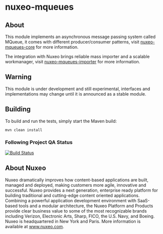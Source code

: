 nuxeo-mqueues
===========================

## About

  This module implements an asynchronous message passing system called MQueue,
  it comes with different producer/consumer patterns, visit [nuxeo-mqueues-core](https://github.com/nuxeo/nuxeo-mqueues/blob/master/nuxeo-mqueues-core/README.md) for more information.

  The integration with Nuxeo brings reliable mass importer and a scalable workmanager, visit [nuxeo-mqueues-importer](https://github.com/nuxeo/nuxeo-mqueues/blob/master/nuxeo-mqueues-importer/README.md) for more information.

## Warning

This module is under development and still experimental, interfaces and implementations may change until it is announced as a stable module.


## Building

To build and run the tests, simply start the Maven build:

    mvn clean install

### Following Project QA Status

[![Build Status](https://qa.nuxeo.org/jenkins/buildStatus/icon?job=master/addon_nuxeo-mqueues-master)](https://qa.nuxeo.org/jenkins/job/master/job/addon_nuxeo-mqueues-master/)


## About Nuxeo
Nuxeo dramatically improves how content-based applications are built, managed and deployed, making customers more agile, innovative and successful. Nuxeo provides a next generation, enterprise ready platform for building traditional and cutting-edge content oriented applications. Combining a powerful application development environment with SaaS-based tools and a modular architecture, the Nuxeo Platform and Products provide clear business value to some of the most recognizable brands including Verizon, Electronic Arts, Sharp, FICO, the U.S. Navy, and Boeing. Nuxeo is headquartered in New York and Paris. More information is available at www.nuxeo.com.
